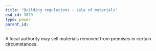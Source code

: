 ```yaml
---
title: "Building regulations - sale of materials"
esd_id: 3079
type: power
parent_id:  
---
```


A local authority may sell materials removed from premises in certain circumstances. 

